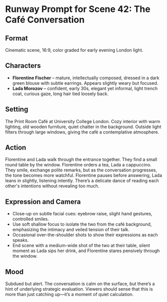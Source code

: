 # Runway Prompt for Scene 42: The Café Conversation

## Format
Cinematic scene, 16:9, color graded for early evening London light.

## Characters
- **Florentine Fischer** – mature, intellectually composed, dressed in a dark green blouse with subtle earrings. Appears slightly weary but focused.
- **Lada Morozov** – confident, early 30s, elegant yet informal, light trench coat, curious gaze, long hair tied loosely back.

## Setting
The Print Room Café at University College London. Cozy interior with warm lighting, old wooden furniture, quiet chatter in the background. Outside light filters through large windows, giving the café a contemplative atmosphere.

## Action
Florentine and Lada walk through the entrance together. They find a small round table by the window. Florentine orders a tea, Lada a cappuccino. They smile, exchange polite remarks, but as the conversation progresses, the tone becomes more watchful. Florentine pauses before answering, Lada leans in slightly, listening intently. There’s a delicate dance of reading each other's intentions without revealing too much.

## Expression and Camera
- Close-up on subtle facial cues: eyebrow raise, slight hand gestures, controlled smiles.
- Use soft shallow focus to isolate the two from the café background, emphasizing the intimacy and veiled tension of their talk.
- Occasional over-the-shoulder shots to show their expressions as each speaks.
- End scene with a medium-wide shot of the two at their table, silent moment as Lada sips her drink, and Florentine stares pensively through the window.

## Mood
Subdued but alert. The conversation is calm on the surface, but there’s a hint of underlying strategic evaluation. Viewers should sense that this is more than just catching up—it’s a moment of quiet calculation.
